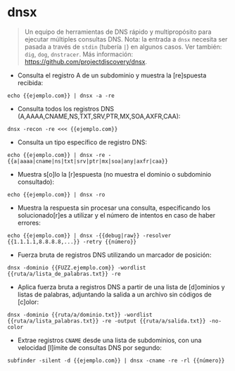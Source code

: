 # dnsx

> Un equipo de herramientas de DNS rápido y multipropósito para ejecutar múltiples consultas DNS.
> Nota: la entrada a `dnsx` necesita ser pasada a través de `stdin` (tubería `|`) en algunos casos.
> Ver también: `dig`, `dog`, `dnstracer`.
> Más información: <https://github.com/projectdiscovery/dnsx>.

- Consulta el registro A de un subdominio y muestra la [re]spuesta recibida:

`echo {{ejemplo.com}} | dnsx -a -re`

- Consulta todos los registros DNS (A,AAAA,CNAME,NS,TXT,SRV,PTR,MX,SOA,AXFR,CAA):

`dnsx -recon -re <<< {{ejemplo.com}}`

- Consulta un tipo específico de registro DNS:

`echo {{ejemplo.com}} | dnsx -re -{{a|aaaa|cname|ns|txt|srv|ptr|mx|soa|any|axfr|caa}}`

- Muestra s[o]lo la [r]espuesta (no muestra el dominio o subdominio consultado):

`echo {{ejemplo.com}} | dnsx -ro`

- Muestra la respuesta sin procesar una consulta, especificando los solucionado[r]es a utilizar y el número de intentos en caso de haber errores:

`echo {{ejemplo.com}} | dnsx -{{debug|raw}} -resolver {{1.1.1.1,8.8.8.8,...}} -retry {{número}}`

- Fuerza bruta de registros DNS utilizando un marcador de posición:

`dnsx -dominio {{FUZZ.ejemplo.com}} -wordlist {{ruta/a/lista_de_palabras.txt}} -re`

- Aplica fuerza bruta a registros DNS a partir de una lista de [d]ominios y listas de palabras, adjuntando la salida a un archivo sin códigos de [c]olor:

`dnsx -dominio {{ruta/a/dominio.txt}} -wordlist {{ruta/a/lista_palabras.txt}} -re -output {{ruta/a/salida.txt}} -no-color`

- Extrae registros `CNAME` desde una lista de subdominios, con una velocidad [l]ímite de consultas DNS por segundo:

`subfinder -silent -d {{ejemplo.com}} | dnsx -cname -re -rl {{número}}`
